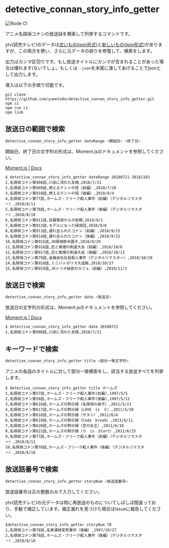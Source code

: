 ﻿# detective_connan_story_info_getter

![Node CI](https://github.com/yumetodo/detective_connan_story_info_getter/workflows/Node%20CI/badge.svg?branch=master)

アニメ名探偵コナンの放送話を検索して列挙するコマンドです。

ytv(読売テレビ)のデータは[古いもの(json形式)](http://www.ytv.co.jp/conan/data/story.json)と[新しいもの(json形式)](https://www.ytv.co.jp/conan/data/case.json)がありますが、この両方を使い、さらに元データの誤りを修復して、検索をします。

出力はカンマ区切りです。もし放送タイトルにカンマが含まれることがあった場合は壊れます(ないでしょ。もしくは`--json`を末尾に渡してあげることでjsonとして出力します。

導入は以下の手順で可能です。

```plain
git clone https://github.com/yumetodo/detective_connan_story_info_getter.git
npm ci
npm run ci
npm link
```

## 放送日の範囲で検索

```sh
detective_connan_story_info_getter dateRange <開始日> <終了日>
```

開始日、終了日の文字列の形式は、Moment.jsのドキュメントを参照してください。

[Moment.js | Docs](https://momentjs.com/docs/#/parsing/string/)

``` plain
$ detective_connan_story_info_getter dateRange 20180721 20181103
1,名探偵コナン第908話,川床に流れた友情,2018/7/21
2,名探偵コナン第909話,燃えるテントの怪（前編）,2018/7/28
3,名探偵コナン第910話,燃えるテントの怪（後編）,2018/8/4
4,名探偵コナン第77話,ホームズ・フリーク殺人事件（前編）（デジタルリマスター）,2018/8/11
5,名探偵コナン第78話,ホームズ・フリーク殺人事件（後編）（デジタルリマスター）,2018/8/18
6,名探偵コナン第911話,目暮警部からの依頼,2018/9/1
7,名探偵コナン第912話,モデルになった探偵団,2018/9/8
8,名探偵コナン第913話,連れ去られたコナン（前編）,2018/9/15
9,名探偵コナン第914話,連れ去られたコナン（後編）,2018/9/22
10,名探偵コナン第915話,JK探偵鈴木園子,2018/9/29
11,名探偵コナン第916話,恋と推理の剣道大会（前編）,2018/10/6
12,名探偵コナン第917話,恋と推理の剣道大会（後編）,2018/10/13
13,名探偵コナン第79話,金融会社社長殺人事件（デジタルリマスター）,2018/10/20
14,名探偵コナン第918話,ミニパトポリス大追跡,2018/10/27
15,名探偵コナン第919話,JKトリオ秘密のカフェ（前編）,2018/11/3
```

## 放送日で検索

```sh
detective_connan_story_info_getter date <放送日>
```

放送日の文字列の形式は、Moment.jsのドキュメントを参照してください。

[Moment.js | Docs](https://momentjs.com/docs/#/parsing/string/)

```plain
$ detective_connan_story_info_getter date 20180721
1,名探偵コナン第908話,川床に流れた友情,2018/7/21
```

## キーワードで検索

```sh
detective_connan_story_info_getter title <部分一致文字列>
```

アニメの各話のタイトルに対して部分一致検索をし、該当する放送すべてを列挙します。

```plain
$ detective_connan_story_info_getter title ホームズ
1,名探偵コナン第57話,ホームズ・フリーク殺人事件(前編),1997/5/5
2,名探偵コナン第58話,ホームズ・フリーク殺人事件(後編),1997/5/12
3,名探偵コナン第616話,ホームズの黙示録（名探偵の弟子）,2011/5/21
4,名探偵コナン第617話,ホームズの黙示録（LOVE　is　０）,2011/5/28
5,名探偵コナン第618話,ホームズの黙示録（サタン）,2011/6/4
6,名探偵コナン第619話,ホームズの黙示録（Code　break）,2011/6/11
7,名探偵コナン第620話,ホームズの黙示録（芝の女王）,2011/6/18
8,名探偵コナン第621話,ホームズの黙示録（０　is　Start）,2011/6/25
9,名探偵コナン第77話,ホームズ・フリーク殺人事件（前編）（デジタルリマスター）,2018/8/11
10,名探偵コナン第78話,ホームズ・フリーク殺人事件（後編）（デジタルリマスター）,2018/8/18
```

## 放送話番号で検索

```sh
detective_connan_story_info_getter storyNum <放送話番号>
```

放送話番号は正の整数のみで入力してください。

ytv(読売テレビ)の元データは特に再放送のものについてしばしば間違っており、手動で補正しています。補正漏れを見つけた場合はIssueに報告してください。

```plain
$detective_connan_story_info_getter storyNum 78
1,名探偵コナン第78話,名家連続変死事件（後編）,1997/10/27
2,名探偵コナン第78話,ホームズ・フリーク殺人事件（後編）（デジタルリマスター）,2018/8/18
```
